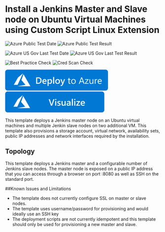 # Install a Jenkins Master and Slave node on Ubuntu Virtual Machines using Custom Script Linux Extension

![Azure Public Test Date](https://azurequickstartsservice.blob.core.windows.net/badges/jenkins-on-ubuntu/PublicLastTestDate.svg)
![Azure Public Test Result](https://azurequickstartsservice.blob.core.windows.net/badges/jenkins-on-ubuntu/PublicDeployment.svg)

![Azure US Gov Last Test Date](https://azurequickstartsservice.blob.core.windows.net/badges/jenkins-on-ubuntu/FairfaxLastTestDate.svg)
![Azure US Gov Last Test Result](https://azurequickstartsservice.blob.core.windows.net/badges/jenkins-on-ubuntu/FairfaxDeployment.svg)

![Best Practice Check](https://azurequickstartsservice.blob.core.windows.net/badges/jenkins-on-ubuntu/BestPracticeResult.svg)
![Cred Scan Check](https://azurequickstartsservice.blob.core.windows.net/badges/jenkins-on-ubuntu/CredScanResult.svg)

[![Deploy To Azure](https://raw.githubusercontent.com/Azure/azure-quickstart-templates/master/1-CONTRIBUTION-GUIDE/images/deploytoazure.svg?sanitize=true)](https://portal.azure.com/#create/Microsoft.Template/uri/https%3A%2F%2Fraw.githubusercontent.com%2FAzure%2Fazure-quickstart-templates%2Fmaster%2Fjenkins-on-ubuntu%2Fazuredeploy.json)
[![Visualize](https://raw.githubusercontent.com/Azure/azure-quickstart-templates/master/1-CONTRIBUTION-GUIDE/images/visualizebutton.svg?sanitize=true)](http://armviz.io/#/?load=https%3A%2F%2Fraw.githubusercontent.com%2FAzure%2Fazure-quickstart-templates%2Fmaster%2Fjenkins-on-ubuntu%2Fazuredeploy.json)

This template deploys a Jenkins master node on an Ubuntu virtual machines and
multiple Jenkin slave nodes on two additional VM. This template also provisions
a storage account, virtual network, availability sets, public IP addresses and
network interfaces required by the installation.

## Topology

This template deploys a Jenkins master and a configurable number of Jenkins
slave nodes.
The master node is exposed on a public IP address that you can access through a
browser on port :8080 as well as SSH on the standard port.

##Known Issues and Limitations

- The template does not currently configure SSL on master or slave nodes.
- The template uses username/password for provisioning and would ideally use an
  SSH key
- The deployment scripts are not currently idempotent and this template should
  only be used for provisioning a new master and slave.
